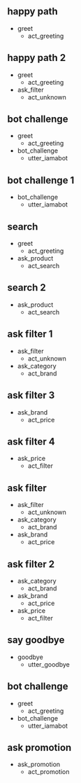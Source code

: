 ## happy path
* greet
  - act_greeting

## happy path 2
* greet
  - act_greeting
* ask_filter
  - act_unknown

## bot challenge
* greet
  - act_greeting
* bot_challenge
  - utter_iamabot

## bot challenge 1
* bot_challenge
  - utter_iamabot

## search
* greet
  - act_greeting
* ask_product
  - act_search

## search 2
* ask_product
  - act_search

## ask filter 1
* ask_filter
  - act_unknown
* ask_category
  - act_brand

## ask filter 3
* ask_brand
  - act_price

## ask filter 4
* ask_price
  - act_filter

## ask filter
* ask_filter
  - act_unknown
* ask_category
  - act_brand
* ask_brand
  - act_price

## ask filter 2
* ask_category
  - act_brand
* ask_brand
  - act_price
* ask_price
  - act_filter

## say goodbye
* goodbye
  - utter_goodbye

## bot challenge
* greet
  - act_greeting
* bot_challenge
  - utter_iamabot

## ask promotion
* ask_promotion
  - act_promotion
